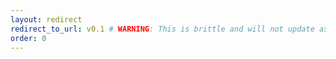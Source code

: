 ```yaml
---
layout: redirect
redirect_to_url: v0.1 # WARNING: This is brittle and will not update as per {{ site.current_spec_version }}
order: 0
---
```

